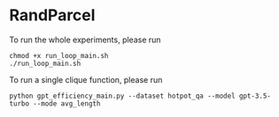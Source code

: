 # RandParcel

To run the whole experiments, please run

```
chmod +x run_loop_main.sh
./run_loop_main.sh
```


To run a single clique function, please run

```
python gpt_efficiency_main.py --dataset hotpot_qa --model gpt-3.5-turbo --mode avg_length
```
